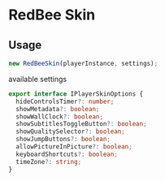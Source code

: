 <!--
SPDX-FileCopyrightText: 2024 Red Bee Media Ltd <https://www.redbeemedia.com/>

SPDX-License-Identifier: CC-BY-SA-4.0
-->

# RedBee Skin

## Usage

```js
new RedBeeSkin(playerInstance, settings);
```

available settings

```typescript
export interface IPlayerSkinOptions {
  hideControlsTimer?: number;
  showMetadata?: boolean;
  showWallClock?: boolean;
  showSubtitlesToggleButton?: boolean;
  showQualitySelector?: boolean;
  showJumpButtons?: boolean;
  allowPictureInPicture?: boolean;
  keyboardShortcuts?: boolean;
  timeZone?: string;
}
```
